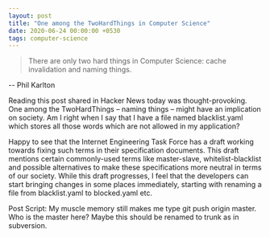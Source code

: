 ```yaml
---
layout: post
title: "One among the TwoHardThings in Computer Science"
date: 2020-06-24 00:00:00 +0530
tags: computer-science
---
```


> There are only two hard things in Computer Science: cache invalidation and naming things.

-- Phil Karlton

Reading this post shared in Hacker News today was thought-provoking. One among the TwoHardThings – naming things – might have an implication on society. Am I right when I say that I have a file named blacklist.yaml which stores all those words which are not allowed in my application?

Happy to see that the Internet Engineering Task Force has a draft working towards fixing such terms in their specification documents. This draft mentions certain commonly-used terms like master-slave, whitelist-blacklist and possible alternatives to make these specifications more neutral in terms of our society. While this draft progresses, I feel that the developers can start bringing changes in some places immediately, starting with renaming a file from blacklist.yaml to blocked.yaml etc.

Post Script: My muscle memory still makes me type git push origin master. Who is the master here? Maybe this should be renamed to trunk as in subversion.
